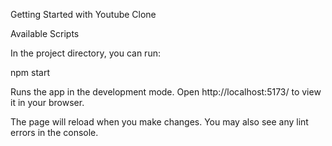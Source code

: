 Getting Started with Youtube Clone

Available Scripts

In the project directory, you can run:

npm start

Runs the app in the development mode.
Open http://localhost:5173/ to view it in your browser.

The page will reload when you make changes.
You may also see any lint errors in the console.